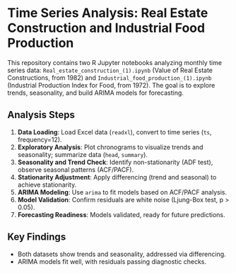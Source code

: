 # Time Series Analysis: Real Estate Construction and Industrial Food Production

This repository contains two R Jupyter notebooks analyzing monthly time series data: `Real_estate_construction_(1).ipynb` (Value of Real Estate Constructions, from 1982) and `Industrial_food_production_(1).ipynb` (Industrial Production Index for Food, from 1972). The goal is to explore trends, seasonality, and build ARIMA models for forecasting.

## Analysis Steps

1. **Data Loading**: Load Excel data (`readxl`), convert to time series (`ts`, frequency=12).
2. **Exploratory Analysis**: Plot chronograms to visualize trends and seasonality; summarize data (`head`, `summary`).
3. **Seasonality and Trend Check**: Identify non-stationarity (ADF test), observe seasonal patterns (ACF/PACF).
4. **Stationarity Adjustment**: Apply differencing (trend and seasonal) to achieve stationarity.
5. **ARIMA Modeling**: Use `arima` to fit models based on ACF/PACF analysis.
6. **Model Validation**: Confirm residuals are white noise (Ljung-Box test, p > 0.05).
7. **Forecasting Readiness**: Models validated, ready for future predictions.

## Key Findings

- Both datasets show trends and seasonality, addressed via differencing.
- ARIMA models fit well, with residuals passing diagnostic checks.

